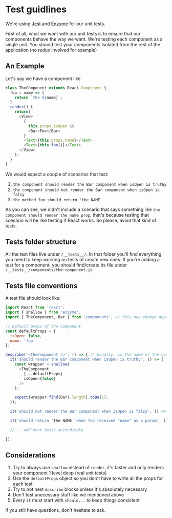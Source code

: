 # Test guidlines
We're using [Jest](https://facebook.github.io/jest/) and [Enzyme](https://github.com/airbnb/enzyme) for our unit tests.

First of all, what we want with our unit tests is to ensure that our components behave the way we want. We're testing each component as a single unit. You should test your components isolated from the rest of the application (no redux involved for example)

## An Example

Let's say we have a component like

```js
class TheComponent extends React.Component {
  foo = name => {
    return `the ${name}`;
  }
  render() {
    return(
      <View>
        {
          this.props.isOpen &&
          <Bar>Foo</Bar>
        }
        <Text>{this.props.name}</Text>
        <Text>{this.foo()}</Text>
      </View>
    );
  }
}
```

We would expect a couple of scenarios that test:
1. `the component should render the Bar component when isOpen is truthy`
2. `the component should not render the Bar component when isOpen is falsy`
3. `the method foo should return 'the NAME'`

As you can see, we didn't include a scenario that says something like `the component should render the name prop`, that's because testing that scenario will be like testing if React works. So please, avoid that kind of tests.

## Tests folder structure

All the test files live under `/__tests__/`. In that folder you'll find everything you need to keep working on tests of create new ones. If you're adding a test for a component, you should find/create its file under `/__tests__/components/the-component.js`

## Tests file conventions

A test file should look like:

```js
import React from 'react';
import { shallow } from 'enzyme';
import { TheComponent, Bar } from 'components'; // this may change depending on WHAT you want to test. utils, actions, components, etc...

// Default props of the component
const defaultProps = {
  isOpen: false,
  name: 'foo'
};

describe('<TheComponent />', () => { // Usually, is the name of the component.
  it('should render the Bar component when isOpen is truthy', () => {
    const wrapper = shallow(
      <TheComponent
        {...defaultProps}
        isOpen={false}
      />
    );

    expect(wrapper.find(Bar).length).toBe(1);
  });

  it('should not render the Bar component when isOpen is falsy', () => { ... });

  it('should return 'the NAME' when foo received "name" as a param', () => { ... });

  // ...add more tests accordingly

});
```

## Considerations
1. Try to always use `shallow` instead of `render`, it's faster and only renders your component 1 level deep (real unit tests)
2. Use the `defaultProps` object so you don't have to write all the props for each test
3. Try to not nest `describe` blocks unless it's absolutely necessary
4. Don't test unecessary stuff like we mentioned above
5. Every `it` must start with `should...` to keep things consistent

If you still have questions, don't hesitate to ask.
